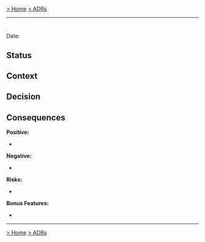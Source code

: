 [> Home](../README.md)    [> ADRs](README.md)

---

# <!-- ADR title //-->

Date: <!-- current date //-->

## Status

<!-- (Draft|Proposed|Confirmed) //-->

## Context

<!-- Add some context to explain what was the reason to introduce this ADR //-->

## Decision

<!-- The decision given with with rational // -->

## Consequences

**Positive:**

- <!-- One of the drivers to consider it // -->

**Negative:**

- <!-- One of the drivers to reject it // -->

**Risks:**

- <!-- Some risks // -->

**Bonus Features:**

- <!-- What we get for free // -->

---

[> Home](../README.md)    [> ADRs](README.md)

